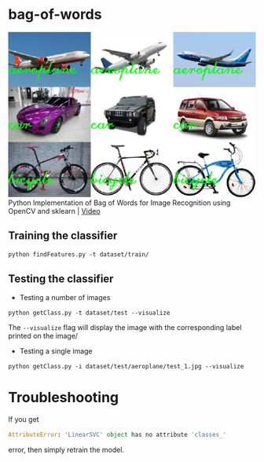 # bag-of-words
![alt text](docs/images/bog.png)
Python Implementation of Bag of Words for Image Recognition using OpenCV and
sklearn | [Video](https://youtu.be/cyIdQp2X_Ic)

## Training the classifier
```
python findFeatures.py -t dataset/train/
```

## Testing the classifier
* Testing a number of images
```
python getClass.py -t dataset/test --visualize
```
The `--visualize` flag will display the image with the corresponding label printed on the image/

* Testing a single image
```
python getClass.py -i dataset/test/aeroplane/test_1.jpg --visualize
```

# Troubleshooting

If you get 

```python
AttributeError: 'LinearSVC' object has no attribute 'classes_'
```

error, then simply retrain the model. 
